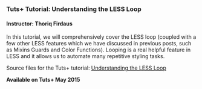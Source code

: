 ### Tuts+ Tutorial: Understanding the LESS Loop
#### Instructor: Thoriq Firdaus

In this tutorial, we will comprehensively cover the LESS loop (coupled with a few other LESS features which we have discussed in previous posts, such as Mixins Guards and Color Functions). Looping is a real helpful feature in LESS and it allows us to automate many repetitive styling tasks.

Source files for the Tuts+ tutorial: [Understanding the LESS Loop](http://webdesign.tutsplus.com/tutorials/understanding-the-less-loop--cms-23827)

**Available on Tuts+ May 2015**
